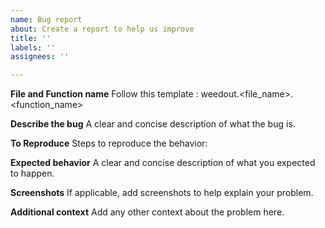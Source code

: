 ```yaml
---
name: Bug report
about: Create a report to help us improve
title: ''
labels: ''
assignees: ''

---
```


**File and Function name**
Follow this template : weedout.<file_name>.<function_name>


**Describe the bug**
A clear and concise description of what the bug is.


**To Reproduce**
Steps to reproduce the behavior:


**Expected behavior**
A clear and concise description of what you expected to happen.


**Screenshots**
If applicable, add screenshots to help explain your problem.


**Additional context**
Add any other context about the problem here.
